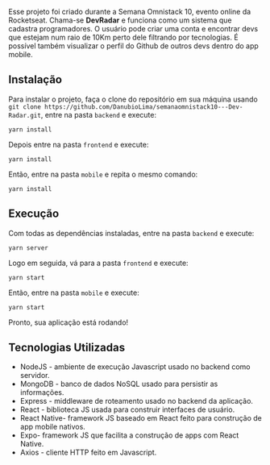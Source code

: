 Esse projeto foi criado durante a Semana Omnistack 10, evento online da Rocketseat. Chama-se <strong>DevRadar</strong> e funciona como um sistema
que cadastra programadores. O usuário pode criar uma conta e encontrar devs que estejam num raio de 10Km perto dele filtrando por tecnologias. É possível também visualizar o perfil do Github de outros devs dentro do app mobile.  

## Instalação

Para instalar o projeto, faça o clone do repositório em sua máquina usando `git clone https://github.com/DanubioLima/semanaomnistack10---Dev-Radar.git`, entre na pasta `backend` e execute:

`yarn install`

Depois entre na pasta `frontend` e execute:

`yarn install`

Então, entre na pasta `mobile` e repita o mesmo comando: 

`yarn install`

## Execução

Com todas as dependências instaladas, entre na pasta `backend` e execute:

`yarn server`

Logo em seguida, vá para a pasta `frontend` e execute:

`yarn start`

Então, entre na pasta `mobile` e execute: 

`yarn start`

Pronto, sua aplicação está rodando!

## Tecnologias Utilizadas

* NodeJS - ambiente de execução Javascript usado no backend como servidor.
* MongoDB - banco de dados NoSQL usado para persistir as informações.
* Express - middleware de roteamento usado no backend da aplicação.
* React - biblioteca JS usada para construir interfaces de usuário.
* React Native- framework JS baseado em React feito para construção de app mobile nativos.
* Expo- framework JS que facilita a construção de apps com React Native.
* Axios - cliente HTTP feito em Javascript.
